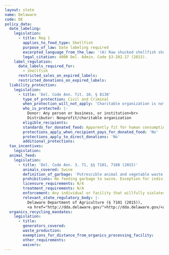 ```yaml
---
layout: state
name: Delaware
code: DE
policy_data:
  date_labeling:
    legislation:
      - title: Reg 1
        applies_to_food_type: Shellfish
        purpose_of_law: Date labeling required
        excerpted_language_from_the_law: '(A) Raw shucked shellfish shall be obtained in nonreturnable packages which bear: . . . (2) The “sell by” date for packages with a capacity of less than 1.87 L (one-half gallon) or the date shucked for packages with a capacity of 1.87 L (one-half gallon) or more.'
        legal_citation: 4000 Del. Admin. Code §3-202.17 (2013).
    label_regulation:
      date_labels_required_for:
        - shellfish
      restricted_sales_on_expired_labels:
      restricted_donations_on_expired_labels:
  liability_protection:
    legislation:
      - title: 'Del. Code Ann. Tit. 10, § 8130'
        type_of_protection: Civil and Criminal
        when_protection_will_not_apply: 'Charitable organization is not protected from gross negligence, recklessness, or intentional misconduct.'
        who_is_protected: |-
          Donor: Any person or business, or institution<br>
          Distributor: Nonprofit/charitable organization
        eligible_recipients:
        standards_for_donated_food: Apparently fit for human consumption
        protections_apply_when_recipient_pays_for_donated_food: 'No'
        protections_apply_to_direct_donations: 'No'
        additional_protections:
  tax_incentives:
    legislation:
  animal_feed:
    legislation:
      - title: 'Del. Code Ann. 3. 71, §§ 7101, 7108 (2015)'
        animals_covered: Swine
        definition_of_garbage: 'Putrescible animal and vegetable waste resulting from the handling, preparation, cooking and consumption of foods, swine carcasses and parts thereof, but not waste exclusively vegetable in nature. § 7108 (2015).'
        prohibitions: No feeding garbage to swine. Exception for individuals feeding household garbage. § 7108 (2015).
        licensure_requirements: N/A
        treatment_requirements: N/A
        enforcement: Any individual or facility that willfully violates the garbage-feeding ban shall be fined not less than $200 and not more than $500. Each day’s violation will be considered a separate offense. § 7108 (2015).
        relevant_state_regulatory_body: |-
          Delaware Department of Agriculture (§ 7101 (2015)),
          <a href="http://dda.delaware.gov/">http://dda.delaware.gov/<a>.
  organics_recycling_mandates:
    legislation:
      - title:
        generators_covered:
        waste_production:
        exemptions_for_distance_from_organics_processing_facility:
        other_requirements:
        waivers:
---
```

